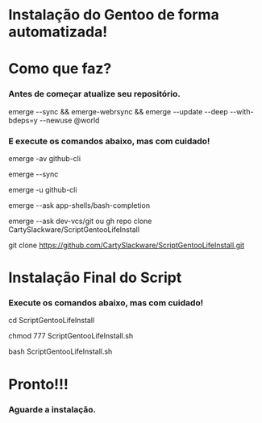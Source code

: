 # Instalação do Gentoo de forma automatizada!

# Como que faz?
### Antes de começar atualize seu repositório.
emerge --sync && emerge-webrsync && emerge --update --deep --with-bdeps=y --newuse @world
### E execute os comandos abaixo, mas com cuidado!

emerge -av github-cli

emerge --sync

emerge -u github-cli

emerge --ask app-shells/bash-completion

emerge --ask dev-vcs/git
ou
gh repo clone CartySlackware/ScriptGentooLifeInstall

git clone https://github.com/CartySlackware/ScriptGentooLifeInstall.git
# Instalação Final do Script
### Execute os comandos abaixo, mas com cuidado!
cd ScriptGentooLifeInstall

chmod 777 ScriptGentooLifeInstall.sh

bash ScriptGentooLifeInstall.sh
# Pronto!!!
### Aguarde a instalação.
